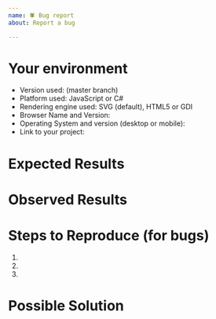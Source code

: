 ```yaml
---
name: 🕷 Bug report
about: Report a bug

---
```


<!--

Thanks for contributing to alphaTab. Before entering a new bug please check following points

- IMPORTANT: Do not simply delete the whole template and submit without providing the details asked for! Issues not following the template will be closed without being worked on. Please try to be precise and provide all details that help to work on the issue. 
- Please make sure that no other bug with the same topic exists already. Rather reopen a closed one than enter a new one.  
- Ensure that you are using the lastest version. 

-->

# Your environment

* Version used: (master branch)
* Platform used: JavaScript or C#
* Rendering engine used: SVG (default), HTML5 or GDI
* Browser Name and Version: 
* Operating System and version (desktop or mobile):
* Link to your project:


# Expected Results
<!-- Explain here what is your expected behavior of alphaTab. -->

# Observed Results
<!-- Explain here how alphaTab is behaving currently. -->

# Steps to Reproduce (for bugs)
<!--
Explain here the exact steps how to reproduce the problem. Try to provide a
running sample showing the issue. If you have problem with a dedicated input file, 
please provide a download link or attach it to the issue. 
-->

1. 
2. 
3.  

# Possible Solution 
<!-- If you already know a solution to the problem please provide it here. -->
